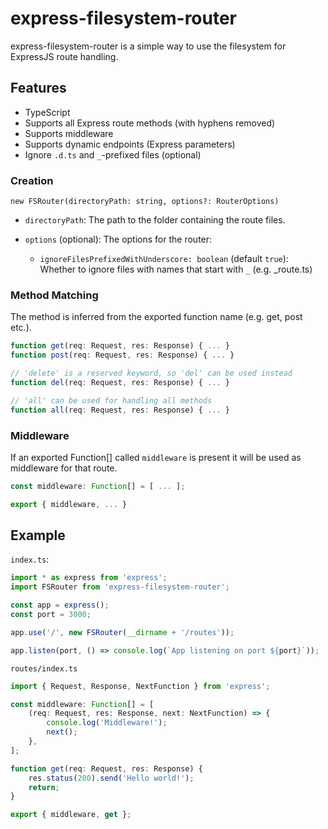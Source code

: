 # express-filesystem-router

express-filesystem-router is a simple way to use the filesystem for ExpressJS route handling.

## Features

* TypeScript
* Supports all Express route methods (with hyphens removed)
* Supports middleware
* Supports dynamic endpoints (Express parameters)
* Ignore `.d.ts` and `_`-prefixed files (optional)

### Creation

`new FSRouter(directoryPath: string, options?: RouterOptions)`

* `directoryPath`: The path to the folder containing the route files.

* `options` (optional): The options for the router:
  * `ignoreFilesPrefixedWithUnderscore: boolean` (default `true`): Whether to ignore files with names that start with `_` (e.g. _route.ts)

### Method Matching

The method is inferred from the exported function name (e.g. get, post etc.).

```ts
function get(req: Request, res: Response) { ... }
function post(req: Request, res: Response) { ... }

// 'delete' is a reserved keyword, so 'del' can be used instead
function del(req: Request, res: Response) { ... }

// 'all' can be used for handling all methods
function all(req: Request, res: Response) { ... }
```

### Middleware

If an exported Function[] called `middleware` is present it will be used as middleware for that route.

```ts
const middleware: Function[] = [ ... ];

export { middleware, ... }
```

## Example

`index.ts`:

```ts
import * as express from 'express';
import FSRouter from 'express-filesystem-router';

const app = express();
const port = 3000;

app.use('/', new FSRouter(__dirname + '/routes'));

app.listen(port, () => console.log(`App listening on port ${port}`));
```

`routes/index.ts`

```ts
import { Request, Response, NextFunction } from 'express';

const middleware: Function[] = [
    (req: Request, res: Response, next: NextFunction) => {
        console.log('Middleware!');
        next();
    },
];

function get(req: Request, res: Response) {
    res.status(200).send('Hello world!');
    return;
}

export { middleware, get };
```
